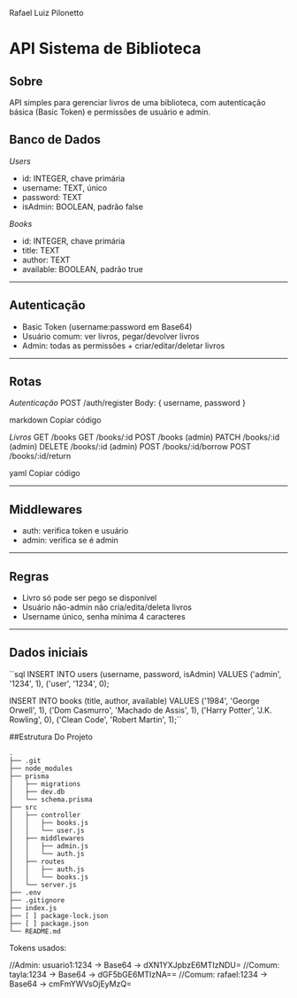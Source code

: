 Rafael Luiz Pilonetto 


# API Sistema de Biblioteca

## Sobre
API simples para gerenciar livros de uma biblioteca, com autenticação básica (Basic Token) e permissões de usuário e admin.


## Banco de Dados

*Users*
- id: INTEGER, chave primária  
- username: TEXT, único  
- password: TEXT  
- isAdmin: BOOLEAN, padrão false  

*Books*
- id: INTEGER, chave primária  
- title: TEXT  
- author: TEXT  
- available: BOOLEAN, padrão true  

---

## Autenticação
- Basic Token (username:password em Base64)  
- Usuário comum: ver livros, pegar/devolver livros  
- Admin: todas as permissões + criar/editar/deletar livros  

---

## Rotas

*Autenticação*
POST /auth/register
Body: { username, password }

markdown
Copiar código

*Livros*
GET /books
GET /books/:id
POST /books (admin)
PATCH /books/:id (admin)
DELETE /books/:id (admin)
POST /books/:id/borrow
POST /books/:id/return

yaml
Copiar código

---

## Middlewares
- auth: verifica token e usuário  
- admin: verifica se é admin  

---

## Regras
- Livro só pode ser pego se disponível  
- Usuário não-admin não cria/edita/deleta livros  
- Username único, senha mínima 4 caracteres  

---

## Dados iniciais
``sql
INSERT INTO users (username, password, isAdmin) VALUES 
('admin', '1234', 1),
('user', '1234', 0);

INSERT INTO books (title, author, available) VALUES 
('1984', 'George Orwell', 1),
('Dom Casmurro', 'Machado de Assis', 1),
('Harry Potter', 'J.K. Rowling', 0),
('Clean Code', 'Robert Martin', 1);´´

##Estrutura Do Projeto 
 ```
.
├── .git
├── node_modules
├── prisma
│   ├── migrations
│   ├── dev.db
│   └── schema.prisma
├── src
│   ├── controller
│   │   ├── books.js
│   │   └── user.js
│   ├── middlewares
│   │   ├── admin.js
│   │   └── auth.js
│   ├── routes
│   │   ├── auth.js
│   │   └── books.js
│   └── server.js
├── .env
├── .gitignore
├── index.js
├── [ ] package-lock.json
├── [ ] package.json
└── README.md
```

Tokens usados:

//Admin: usuario1:1234 → Base64 → dXN1YXJpbzE6MTIzNDU=
//Comum: tayla:1234 → Base64 → dGF5bGE6MTIzNA==
//Comum: rafael:1234 → Base64 → cmFmYWVsOjEyMzQ=

